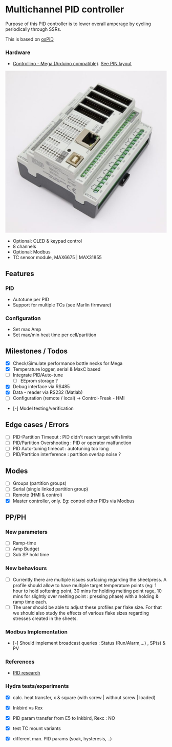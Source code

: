 # Multichannel PID controller

Purpose of this PID controller is to lower overall amperage by cycling periodically through SSRs.

This is based on [osPID](http://ospid.com/blog/download/)

### Hardware

- [Controllino - Mega (Arduino compatible)](https://www.controllino.biz/product/controllino-mega/). [See PIN layout](./vendor/controllino/CONTROLLINO-MEGA-Pinout-1.jpg)

![](./vendor/controllino/mega.jpg)

- Optional: OLED & keypad control
- 8 channels
- Optional: Modbus
- TC sensor module, MAX6675 | MAX31855

## Features

### PID

- Autotune per PID
- Support for multiple TCs (see Marlin firmware)

### Configuration

- Set max Amp
- Set max/min heat time per cell/partition

## Milestones / Todos

- [x] Check/Simulate performance bottle necks for Mega
- [x] Temperature logger, serial & MaxC based
- [ ] Integrate PID/Auto-tune
  - [ ] EEprom storage ?
- [x] Debug interface via RS485
- [x] Data - reader via RS232 (Matlab)
- [ ] Configuration (remote / local) -> Control-Freak - HMI
- [-] Model testing/verification

## Edge cases / Errors

- [ ] PID-Partition Timeout : PID didn't reach target with limits
- [ ] PID/Partition Overshooting : PID or operator malfunction
- [ ] PID Auto-tuning timeout : autotuning too long
- [ ] PID/Partition interference : partition overlap noise ?

## Modes

- [ ] Groups (partition groups)
- [ ] Serial (single linked partition group)
- [ ] Remote (HMI & control)
- [x] Master controller, only. Eg: control other PIDs via Modbus

## PP/PH

### New parameters

- [ ] Ramp-time
- [ ] Amp Budget
- [ ] Sub SP hold time

### New behaviours

- [ ] Currently there are multiple issues surfacing regarding the sheetpress. A profile should allow to have multiple target temperature points (eg: 1 hour to hold softening point, 30 mins for holding melting point rage, 10 mins for slightly over melting point : pressing phase) with a holding & ramp time each.
- [ ] The user should be able to adjust these profiles per flake size. For that we should also study the effects of various flake sizes regarding stresses created in the sheets.

### Modbus Implementation

- [-] Should implement broadcast queries : Status (Run/Alarm,...) , SP(s) & PV

### References

- [PID research](https://github.com/plastic-hub/research#pid-control)

### Hydra tests/experiments

- [x] calc. heat transfer, x & square (with screw | without screw | loaded)
- [x] Inkbird vs Rex
- [x] PID param transfer from E5 to Inkbird, Rexc : NO
- [x] test TC mount variants
- [x] different man. PID params (soak, hysteresis, ..)


